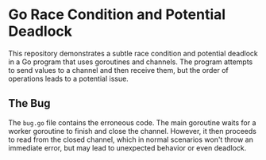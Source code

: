 # Go Race Condition and Potential Deadlock

This repository demonstrates a subtle race condition and potential deadlock in a Go program that uses goroutines and channels.  The program attempts to send values to a channel and then receive them, but the order of operations leads to a potential issue.

## The Bug

The `bug.go` file contains the erroneous code.  The main goroutine waits for a worker goroutine to finish and close the channel.  However, it then proceeds to read from the closed channel, which in normal scenarios won't throw an immediate error, but may lead to unexpected behavior or even deadlock.